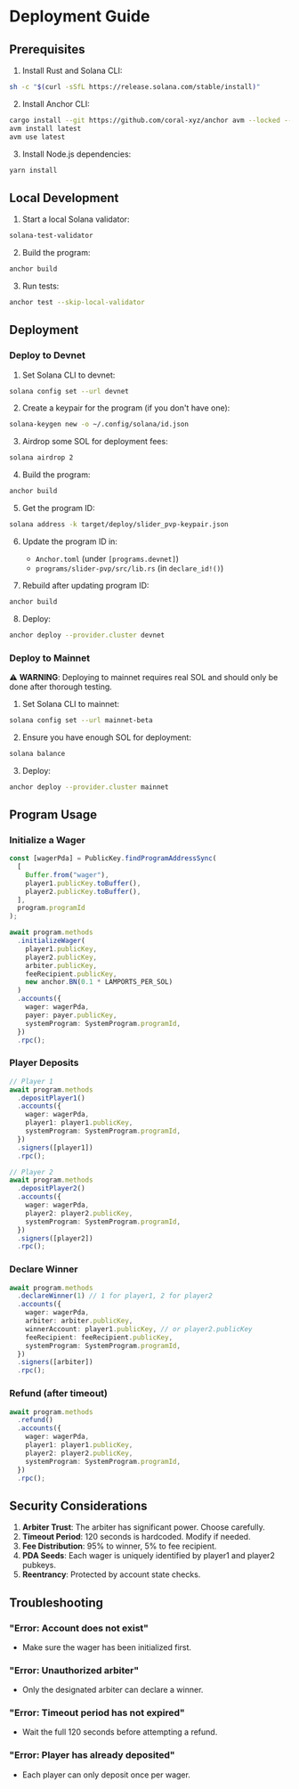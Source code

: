# Deployment Guide

## Prerequisites

1. Install Rust and Solana CLI:
```bash
sh -c "$(curl -sSfL https://release.solana.com/stable/install)"
```

2. Install Anchor CLI:
```bash
cargo install --git https://github.com/coral-xyz/anchor avm --locked --force
avm install latest
avm use latest
```

3. Install Node.js dependencies:
```bash
yarn install
```

## Local Development

1. Start a local Solana validator:
```bash
solana-test-validator
```

2. Build the program:
```bash
anchor build
```

3. Run tests:
```bash
anchor test --skip-local-validator
```

## Deployment

### Deploy to Devnet

1. Set Solana CLI to devnet:
```bash
solana config set --url devnet
```

2. Create a keypair for the program (if you don't have one):
```bash
solana-keygen new -o ~/.config/solana/id.json
```

3. Airdrop some SOL for deployment fees:
```bash
solana airdrop 2
```

4. Build the program:
```bash
anchor build
```

5. Get the program ID:
```bash
solana address -k target/deploy/slider_pvp-keypair.json
```

6. Update the program ID in:
   - `Anchor.toml` (under `[programs.devnet]`)
   - `programs/slider-pvp/src/lib.rs` (in `declare_id!()`)

7. Rebuild after updating program ID:
```bash
anchor build
```

8. Deploy:
```bash
anchor deploy --provider.cluster devnet
```

### Deploy to Mainnet

⚠️ **WARNING**: Deploying to mainnet requires real SOL and should only be done after thorough testing.

1. Set Solana CLI to mainnet:
```bash
solana config set --url mainnet-beta
```

2. Ensure you have enough SOL for deployment:
```bash
solana balance
```

3. Deploy:
```bash
anchor deploy --provider.cluster mainnet
```

## Program Usage

### Initialize a Wager

```typescript
const [wagerPda] = PublicKey.findProgramAddressSync(
  [
    Buffer.from("wager"),
    player1.publicKey.toBuffer(),
    player2.publicKey.toBuffer(),
  ],
  program.programId
);

await program.methods
  .initializeWager(
    player1.publicKey,
    player2.publicKey,
    arbiter.publicKey,
    feeRecipient.publicKey,
    new anchor.BN(0.1 * LAMPORTS_PER_SOL)
  )
  .accounts({
    wager: wagerPda,
    payer: payer.publicKey,
    systemProgram: SystemProgram.programId,
  })
  .rpc();
```

### Player Deposits

```typescript
// Player 1
await program.methods
  .depositPlayer1()
  .accounts({
    wager: wagerPda,
    player1: player1.publicKey,
    systemProgram: SystemProgram.programId,
  })
  .signers([player1])
  .rpc();

// Player 2
await program.methods
  .depositPlayer2()
  .accounts({
    wager: wagerPda,
    player2: player2.publicKey,
    systemProgram: SystemProgram.programId,
  })
  .signers([player2])
  .rpc();
```

### Declare Winner

```typescript
await program.methods
  .declareWinner(1) // 1 for player1, 2 for player2
  .accounts({
    wager: wagerPda,
    arbiter: arbiter.publicKey,
    winnerAccount: player1.publicKey, // or player2.publicKey
    feeRecipient: feeRecipient.publicKey,
    systemProgram: SystemProgram.programId,
  })
  .signers([arbiter])
  .rpc();
```

### Refund (after timeout)

```typescript
await program.methods
  .refund()
  .accounts({
    wager: wagerPda,
    player1: player1.publicKey,
    player2: player2.publicKey,
    systemProgram: SystemProgram.programId,
  })
  .rpc();
```

## Security Considerations

1. **Arbiter Trust**: The arbiter has significant power. Choose carefully.
2. **Timeout Period**: 120 seconds is hardcoded. Modify if needed.
3. **Fee Distribution**: 95% to winner, 5% to fee recipient.
4. **PDA Seeds**: Each wager is uniquely identified by player1 and player2 pubkeys.
5. **Reentrancy**: Protected by account state checks.

## Troubleshooting

### "Error: Account does not exist"
- Make sure the wager has been initialized first.

### "Error: Unauthorized arbiter"
- Only the designated arbiter can declare a winner.

### "Error: Timeout period has not expired"
- Wait the full 120 seconds before attempting a refund.

### "Error: Player has already deposited"
- Each player can only deposit once per wager.

